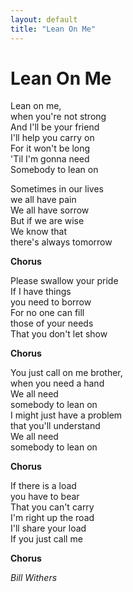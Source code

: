 ```yaml
---
layout: default
title: "Lean On Me"
---
```


# Lean On Me

Lean on me,  
when you're not strong  
And I'll be your friend  
I'll help you carry on  
For it won't be long  
'Til I'm gonna need  
Somebody to lean on  

Sometimes in our lives  
we all have pain  
We all have sorrow  
But if we are wise  
We know that  
there's always tomorrow  

**Chorus**  

Please swallow your pride  
If I have things  
you need to borrow  
For no one can fill  
those of your needs  
That you don't let show  

**Chorus**  

You just call on me brother,  
when you need a hand  
We all need  
somebody to lean on  
I might just have a problem  
that you'll understand  
We all need  
somebody to lean on  

**Chorus**  

If there is a load  
you have to bear  
That you can't carry  
I'm right up the road  
I'll share your load  
If you just call me  

**Chorus**  

*Bill Withers*
